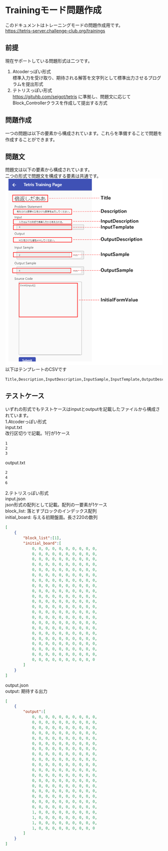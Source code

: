 # Trainingモード問題作成
このドキュメントはトレーニングモードの問題作成用です。  
https://tetris-server.challenge-club.org/trainings


## 前提
現在サポートしている問題形式は二つです。
1. Atcoderっぽい形式  
標準入力を受け取り、期待される解答を文字列として標準出力させるプログラムを提出形式  
2. テトリスっぽい形式  
https://gituhb.com/seigot/tetris に準拠し、問題文に応じてBlock_Controllerクラスを作成して提出する方式

## 問題作成
一つの問題は以下の要素から構成されています。これらを準備することで問題を作成することができます。

## 問題文  
問題文は以下の要素から構成されています。  
二つの形式で問題文を構成する要素は共通です。
![image](training_page_table.png)
以下はテンプレートのCSVです
```
Title,Description,InputDescription,InputSample,InputTemplate,OutputDescription,OutputSample

```

## テストケース
いずれの形式でもテストケースはinputとoutputを記載したファイルから構成されています。  
1.Atcoderっぽい形式  
input.txt  
改行区切りで記載。1行が1ケース  
```
1
2
3
```
output.txt  
```txt:output.txt
2
4
6
```  

2.テトリスっぽい形式  
input.json  
json形式の配列として記載。配列の一要素が1ケース  
block_list: 落とすブロックのインデックス配列  
initial_board: 与える初期盤面。長さ220の数列 
```json:input.json
[
    {
        "block_list":[1],
        "initial_board":[
            0, 0, 0, 0, 0, 0, 0, 0, 0, 0,
            0, 0, 0, 0, 0, 0, 0, 0, 0, 0,
            0, 0, 0, 0, 0, 0, 0, 0, 0, 0,
            0, 0, 0, 0, 0, 0, 0, 0, 0, 0,
            0, 0, 0, 0, 0, 0, 0, 0, 0, 0,
            0, 0, 0, 0, 0, 0, 0, 0, 0, 0,
            0, 0, 0, 0, 0, 0, 0, 0, 0, 0,
            0, 0, 0, 0, 0, 0, 0, 0, 0, 0,
            0, 0, 0, 0, 0, 0, 0, 0, 0, 0,
            0, 0, 0, 0, 0, 0, 0, 0, 0, 0,
            0, 0, 0, 0, 0, 0, 0, 0, 0, 0,
            0, 0, 0, 0, 0, 0, 0, 0, 0, 0,
            0, 0, 0, 0, 0, 0, 0, 0, 0, 0,
            0, 0, 0, 0, 0, 0, 0, 0, 0, 0,
            0, 0, 0, 0, 0, 0, 0, 0, 0, 0,
            0, 0, 0, 0, 0, 0, 0, 0, 0, 0,
            0, 0, 0, 0, 0, 0, 0, 0, 0, 0,
            0, 0, 0, 0, 0, 0, 0, 0, 0, 0,
            0, 0, 0, 0, 0, 0, 0, 0, 0, 0,
            0, 0, 0, 0, 0, 0, 0, 0, 0, 0,
            0, 0, 0, 0, 0, 0, 0, 0, 0, 0,
            0, 0, 0, 0, 0, 0, 0, 0, 0, 0
        ]
    }
]
```
output.json  
output: 期待する出力
```json:output.json
[
    {
        "output":[
            0, 0, 0, 0, 0, 0, 0, 0, 0, 0,
            0, 0, 0, 0, 0, 0, 0, 0, 0, 0,
            0, 0, 0, 0, 0, 0, 0, 0, 0, 0,
            0, 0, 0, 0, 0, 0, 0, 0, 0, 0,
            0, 0, 0, 0, 0, 0, 0, 0, 0, 0,
            0, 0, 0, 0, 0, 0, 0, 0, 0, 0,
            0, 0, 0, 0, 0, 0, 0, 0, 0, 0,
            0, 0, 0, 0, 0, 0, 0, 0, 0, 0,
            0, 0, 0, 0, 0, 0, 0, 0, 0, 0,
            0, 0, 0, 0, 0, 0, 0, 0, 0, 0,
            0, 0, 0, 0, 0, 0, 0, 0, 0, 0,
            0, 0, 0, 0, 0, 0, 0, 0, 0, 0,
            0, 0, 0, 0, 0, 0, 0, 0, 0, 0,
            0, 0, 0, 0, 0, 0, 0, 0, 0, 0,
            0, 0, 0, 0, 0, 0, 0, 0, 0, 0,
            0, 0, 0, 0, 0, 0, 0, 0, 0, 0,
            0, 0, 0, 0, 0, 0, 0, 0, 0, 0,
            0, 0, 0, 0, 0, 0, 0, 0, 0, 0,
            1, 0, 0, 0, 0, 0, 0, 0, 0, 0,
            1, 0, 0, 0, 0, 0, 0, 0, 0, 0,
            1, 0, 0, 0, 0, 0, 0, 0, 0, 0,
            1, 0, 0, 0, 0, 0, 0, 0, 0, 0
        ]
    }
]
```